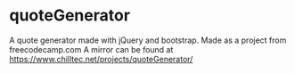 # quoteGenerator
A quote generator made with jQuery and bootstrap.  Made as a project from freecodecamp.com
A mirror can be found at https://www.chilltec.net/projects/quoteGenerator/
